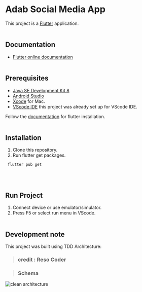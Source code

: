 # Adab Social Media App

This project is a [Flutter](https://flutter.dev) application.<br/><br/>

## Documentation

- [Flutter online documentation](https://flutter.dev/docs)<br/><br/>

## Prerequisites

- [Java SE Development Kit 8](https://www.oracle.com/java/technologies/javase/javase-jdk8-downloads.html)
- [Android Studio](https://developer.android.com/studio)
- [Xcode](https://developer.apple.com/download/more/) for Mac.
- [VScode IDE](https://code.visualstudio.com/) this project was already set up for VScode IDE.

Follow the [documentation](https://flutter.dev/docs/get-started/install) for flutter installation.<br/><br/>

## Installation

1. Clone this repository.<br/>
2. Run flutter get packages.<br/>

```shell
 flutter pub get
```

<br/><br/>

## Run Project

1. Connect device or use emulator/simulator.<br/>
2. Press F5 or select run menu in VScode.<br/><br/>

## Development note

This project was built using TDD Architecture:<br/>

> ### credit : Reso Coder

> ### Schema

![clean architecture](https://i0.wp.com/resocoder.com/wp-content/uploads/2019/08/Clean-Architecture-Flutter-Diagram.png?w=556&ssl=1)<br/><br/>
